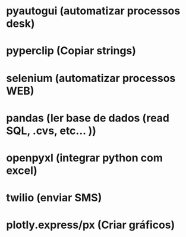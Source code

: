 # pyautogui (automatizar processos desk)
# pyperclip (Copiar strings)
# selenium (automatizar processos WEB)
# pandas (ler base de dados (read SQL, .cvs, etc... ))
# openpyxl (integrar python com excel)
# twilio (enviar SMS)
# plotly.express/px (Criar gráficos)
